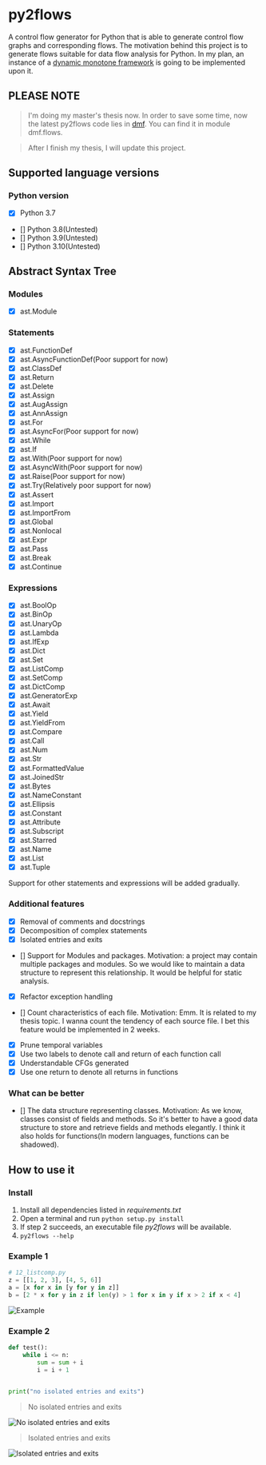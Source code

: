 # py2flows

A control flow generator for Python that is able to generate control flow graphs and corresponding flows. The motivation
behind this project is to generate flows suitable for data flow analysis for Python. In my plan, an instance of
a [dynamic monotone framework](https://github.com/LayneInNL/dmf) is going to be implemented upon it.

## PLEASE NOTE

> I'm doing my master's thesis now. In order to save some time, now the latest py2flows code lies in [dmf](https://github.com/LayneInNL/dmf). You can find it in module dmf.flows.

> After I finish my thesis, I will update this project.

## Supported language versions

### Python version

- [x] Python 3.7
- [] Python 3.8(Untested)
- [] Python 3.9(Untested)
- [] Python 3.10(Untested)

## Abstract Syntax Tree

### Modules

- [x] ast.Module

### Statements

- [x] ast.FunctionDef
- [x] ast.AsyncFunctionDef(Poor support for now)
- [x] ast.ClassDef
- [x] ast.Return
- [x] ast.Delete
- [x] ast.Assign
- [x] ast.AugAssign
- [x] ast.AnnAssign
- [x] ast.For
- [x] ast.AsyncFor(Poor support for now)
- [x] ast.While
- [x] ast.If
- [x] ast.With(Poor support for now)
- [x] ast.AsyncWith(Poor support for now)
- [x] ast.Raise(Poor support for now)
- [x] ast.Try(Relatively poor support for now)
- [x] ast.Assert
- [x] ast.Import
- [x] ast.ImportFrom
- [x] ast.Global
- [x] ast.Nonlocal
- [x] ast.Expr
- [x] ast.Pass
- [x] ast.Break
- [x] ast.Continue

### Expressions

- [x] ast.BoolOp
- [x] ast.BinOp
- [x] ast.UnaryOp
- [x] ast.Lambda
- [x] ast.IfExp
- [x] ast.Dict
- [x] ast.Set
- [x] ast.ListComp
- [x] ast.SetComp
- [x] ast.DictComp
- [x] ast.GeneratorExp
- [x] ast.Await
- [x] ast.Yield
- [x] ast.YieldFrom
- [x] ast.Compare
- [x] ast.Call
- [x] ast.Num
- [x] ast.Str
- [x] ast.FormattedValue
- [x] ast.JoinedStr
- [x] ast.Bytes
- [x] ast.NameConstant
- [x] ast.Ellipsis
- [x] ast.Constant
- [x] ast.Attribute
- [x] ast.Subscript
- [x] ast.Starred
- [x] ast.Name
- [x] ast.List
- [x] ast.Tuple

Support for other statements and expressions will be added gradually.

### Additional features

- [x] Removal of comments and docstrings
- [x] Decomposition of complex statements
- [x] Isolated entries and exits
- [] Support for Modules and packages. Motivation: a project may contain multiple packages and modules. So we would like
  to maintain a data structure to represent this relationship. It would be helpful for static analysis.
- [x] Refactor exception handling
- [] Count characteristics of each file. Motivation: Emm. It is related to my thesis topic. I wanna count the tendency
  of each source file. I bet this feature would be implemented in 2 weeks.
- [x] Prune temporal variables
- [x] Use two labels to denote call and return of each function call
- [x] Understandable CFGs generated
- [x] Use one return to denote all returns in functions

### What can be better

- [] The data structure representing classes. Motivation: As we know, classes consist of fields and methods. So it's
  better to have a good data structure to store and retrieve fields and methods elegantly. I think it also holds for
  functions(In modern languages, functions can be shadowed).

## How to use it

### Install

1. Install all dependencies listed in *requirements.txt*
2. Open a terminal and run `python setup.py install`
3. If step 2 succeeds, an executable file *py2flows* will be available.
4. `py2flows --help`

### Example 1

```python
# 12_listcomp.py
z = [[1, 2, 3], [4, 5, 6]]
a = [x for x in [y for y in z]]
b = [2 * x for y in z if len(y) > 1 for x in y if x > 2 if x < 4]
```

![Example](images/12_listcomp.svg)

### Example 2

```python
def test():
    while i <= n:
        sum = sum + i
        i = i + 1


print("no isolated entries and exits")
```

> No isolated entries and exits

![No isolated entries and exits](images/noiso.svg)

> Isolated entries and exits

![Isolated entries and exits](images/iso.svg)
